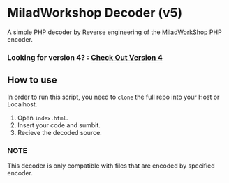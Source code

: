 # MiladWorkshop Decoder (v5)
A simple PHP decoder by Reverse engineering of the [MiladWorkShop](https://miladworkshop.ir/core/encoder/) PHP encoder.

### Looking for version 4? : [Check Out Version 4](https://github.com/amirmalek0/MiladWorkShop-Decoder)

## How to use
In order to run this script, you need to `clone` the full repo into your Host or Localhost.

1. Open `index.html`.
2. Insert your code and sumbit.
3. Recieve the decoded source.

### NOTE
This decoder is only compatible with files that are encoded by specified encoder.
